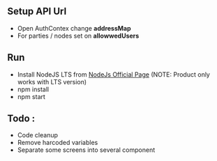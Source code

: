 
## Setup API Url
 - Open AuthContex change **addressMap**
 - For parties / nodes set on **allowwedUsers**
## Run
- Install NodeJS LTS from
[NodeJs Official Page](https://nodejs.org/en/?ref=horizon-documentation)
(NOTE: Product only works with LTS version)
 - npm install
 - npm start
## Todo :
- Code cleanup
- Remove harcoded variables
- Separate some screens into several component
